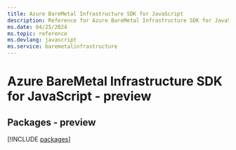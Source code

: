 ```yaml
---
title: Azure BareMetal Infrastructure SDK for JavaScript
description: Reference for Azure BareMetal Infrastructure SDK for JavaScript
ms.date: 04/25/2024
ms.topic: reference
ms.devlang: javascript
ms.service: baremetalinfrastructure
---
```

# Azure BareMetal Infrastructure SDK for JavaScript - preview
## Packages - preview
[!INCLUDE [packages](baremetal-infrastructure-index.md)]